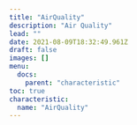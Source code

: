 ```yaml
---
title: "AirQuality"
description: "Air Quality"
lead: ""
date: 2021-08-09T18:32:49.961Z
draft: false
images: []
menu:
  docs:
    parent: "characteristic"
toc: true
characteristic:
  name: "AirQuality"
---
```

